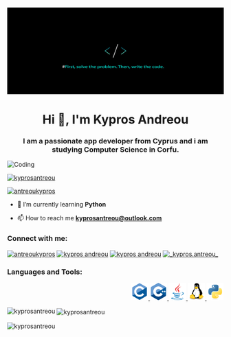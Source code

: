 ![](https://github.com/kyprosantreou/kyprosantreou/blob/main/wmf4pf98d4l61_2_800x300_2_1000x400.jpg)
<h1 align="center">Hi 👋, I'm Kypros Andreou</h1>
<h3 align="center">I am a passionate app developer from Cyprus and i am studying Computer Science in Corfu.</h3>
<img align="center right" alt="Coding" width="400" src="https://i0.wp.com/www.globalapplicationbrands.com/wp-content/uploads/2019/01/programmer.gif?fit=800%2C600&ssl=1&is-pending-load=1">

<p align="left"> <a href="https://github.com/ryo-ma/github-profile-trophy"><img src="https://github-profile-trophy.vercel.app/?username=kyprosantreou" alt="kyprosantreou" /></a> </p>

<p align="left"> <a href="https://twitter.com/@antreoukypros" target="blank"><img src="https://img.shields.io/twitter/follow/@antreoukypros?logo=twitter&style=for-the-badge" alt="antreoukypros" /></a> </p>

- 🌱 I’m currently learning **Python**

- 📫 How to reach me **kyprosantreou@outlook.com**

<h3 align="left">Connect with me:</h3>
<p align="left">
<a href="https://twitter.com/antreoukypros" target="blank"><img align="center" src="https://raw.githubusercontent.com/rahuldkjain/github-profile-readme-generator/master/src/images/icons/Social/twitter.svg" alt="antreoukypros" height="30" width="40" /></a>
<a href="https://www.linkedin.com/in/kypros-andreou-a8403623a/" target="blank"><img align="center" src="https://raw.githubusercontent.com/rahuldkjain/github-profile-readme-generator/master/src/images/icons/Social/linked-in-alt.svg" alt="kypros andreou" height="30" width="40" /></a>
<a href="https://www.facebook.com/profile.php?id=100009714181578" target="blank"><img align="center" src="https://raw.githubusercontent.com/rahuldkjain/github-profile-readme-generator/master/src/images/icons/Social/facebook.svg" alt="kypros andreou" height="30" width="40" /></a>
<a href="https://instagram.com/_kypros.antreou_" target="blank"><img align="center" src="https://raw.githubusercontent.com/rahuldkjain/github-profile-readme-generator/master/src/images/icons/Social/instagram.svg" alt="_kypros.antreou_" height="30" width="40" /></a>
</p>

<h3 align="left">Languages and Tools:</h3>
<p align="right"> <a href="https://www.cprogramming.com/" target="_blank" rel="noreferrer"> <img src="https://raw.githubusercontent.com/devicons/devicon/master/icons/c/c-original.svg" alt="c" width="40" height="40"/> </a> <a href="https://www.w3schools.com/cpp/" target="_blank" rel="noreferrer"> <img src="https://raw.githubusercontent.com/devicons/devicon/master/icons/cplusplus/cplusplus-original.svg" alt="cplusplus" width="40" height="40"/> </a> <a href="https://www.java.com" target="_blank" rel="noreferrer"> <img src="https://raw.githubusercontent.com/devicons/devicon/master/icons/java/java-original.svg" alt="java" width="40" height="40"/> </a> <a href="https://www.linux.org/" target="_blank" rel="noreferrer"> <img src="https://raw.githubusercontent.com/devicons/devicon/master/icons/linux/linux-original.svg" alt="linux" width="40" height="40"/> </a> <a href="https://www.python.org" target="_blank" rel="noreferrer"> <img src="https://raw.githubusercontent.com/devicons/devicon/master/icons/python/python-original.svg" alt="python" width="40" height="40"/> </a> </p>

<p><img align="left" src="https://github-readme-stats.vercel.app/api/top-langs?username=kyprosantreou&show_icons=true&locale=en&layout=compact" alt="kyprosantreou" /></p>

<p>&nbsp;<img align="center" src="https://github-readme-stats.vercel.app/api?username=kyprosantreou&show_icons=true&locale=en" alt="kyprosantreou" /></p>

<p><img align="center" src="https://github-readme-streak-stats.herokuapp.com/?user=kyprosantreou&" alt="kyprosantreou" /></p>

